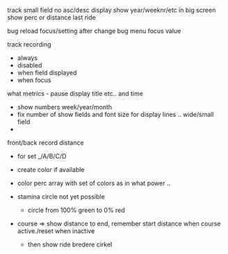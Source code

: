track small field no asc/desc display
show year/weeknr/etc in big screen
show perc or distance last ride

bug reload focus/setting after change
bug menu focus value

track recording
- always
- disabled
- when field displayed
- when focus


what metrics - pause display title etc.. and time


- show numbers week/year/month
- fix number of show fields and font size for display lines .. wide/small field
- 
front/back record distance
- for set _/A/B/C/D





- create color if available
- color perc array with set of colors as in what power ..
- stamina circle not yet possible
  - circle from 100% green to 0% red
- course => show distance to end, remember start distance when course active./reset when inactive
  - then show ride bredere cirkel
